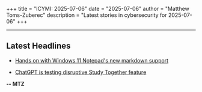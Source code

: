 +++
title = "ICYMI: 2025-07-06"
date = "2025-07-06"
author = "Matthew Toms-Zuberec"
description = "Latest stories in cybersecurity for 2025-07-06"
+++

---------------------------------------------------------------------------
## Latest Headlines
- [Hands on with Windows 11 Notepad's new markdown support](https://www.bleepingcomputer.com/news/microsoft/hands-on-with-windows-11-notepads-new-markdown-support/)

- [ChatGPT is testing disruptive Study Together feature](https://www.bleepingcomputer.com/news/artificial-intelligence/chatgpt-is-testing-disruptive-study-together-feature/)

**-- MTZ**